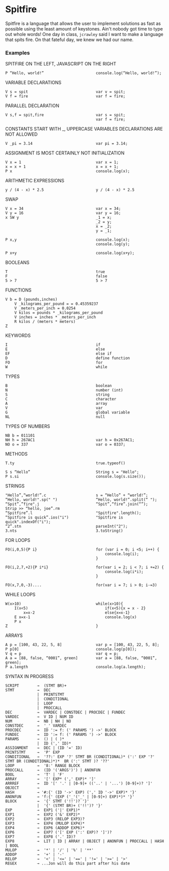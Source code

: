 # Spitfire

Spitfire is a language that allows the user to implement solutions as fast as possible using the least amount of keystones. Ain't nobody got time to type out whole words! One day in class, `jcrawley` said I want to make a language that spits fire. On that fateful day, we knew we had our name.

### Examples

SPITFIRE ON THE LEFT, JAVASCRIPT ON THE RIGHT

    P “Hello, world!” 				        console.log(“Hello, world!”);

VARIABLE DECLARATIONS

    V s = spit 					            var v = spit; 
    V f = fire 					            var f = fire;

PARALLEL DECLARATION

    V s,f = spit,fire 				        var s = spit;
    						                var f = fire;

CONSTANTS START WITH _, UPPERCASE VARIABLES DECLARATIONS ARE NOT ALLOWED

    V _pi = 3.14 				            var pi = 3.14;

ASSIGNMENT IS MOST CERTAINLY NOT INITIALIZATION

    V x = 1 					            var x = 1;
    x = x + 1 					            x = x + 1;
    P x                                     console.log(x);

ARITHMETIC EXPRESSIONS

    y / (4 - x) * 2.5 				        y / (4 - x) * 2.5

SWAP

    V x = 34 					            var x = 34;
    V y = 16 					            var y = 16;
    x SW y                                  _1 = x;
                                            _2 = y;
                                            x = _2;
                                            y = _1;
    
    P x,y                                   console.log(x);
                                            console.log(y);
                                            
    P x+y                                   console.log(x+y);

BOOLEANS 

    T					                	true
    F						                false
    5 > 7					                5 > 7

FUNCTIONS

    V b = D (pounds,inches) 
        V _kilograms_per_pound = = 0.45359237
        V _meters_per_inch = 0.0254
        V kilos = pounds * _kilograms_per_pound
        V inches = inches * _meters_per_inch
        R kilos / (meters * meters)
    Z

KEYWORDS

    I					                	if 
    E				                		else 
    EF			                			else if 
    D			                			define function
    FO			                  			for 
    W	                					while

TYPES 

    B			                			boolean 
    N				                		number (int)
    S		                				string 
    C			                			character
    A		                				array
    V			                			var 
    G			                			global variable
    NL			                			null

TYPES OF NUMBERS

    NB b = 011101                           
    NH h = 267AC1                           var h = 0x267AC1;
    NO o = 337                              var o = 0337;

METHODS
 
    T.ty	               	    			true.typeof()
 
    S s “Hello” 	            			String s = "Hello";
    P s.si			                		console.log(s.size()); 

STRINGS

    "Hello”,“world!”.c  	        		s = “Hello” + “world!”; 
    “Hello, world!".sp(" ")                 “Hello, world!”.split(“ "); 
    “Spit”,”fire".j                         “Spit”,“fire”.join(“”);
    Strip >> “hello, joe”.rm
    “Spitfire”.l                            "Spitfire".length(); 
    “Spitfire is quick”.ios("i")            "Spitfire is quick".indexOf("i");				
    “2”.stn                                 parseInt("2");
    3.nts                                   3.toString()

FOR LOOPS
 
    FO(i,0,5){P i}                          for (var i = 0; i <5; i++) {
                                                console.log(i);
                                            }

    FO(i,2,7,+2){P i*i}                     for(var i = 2; i < 7; i +=2) {
                                                console.log(i*i);
                                            }
                                        
    FO(x,7,0,-3).... 				        for(var i = 7; i > 0; i-=3)

WHILE LOOPS

    W(x>10)                                 while(x>10){
        I(x<5)                                  if(x<5){x = x - 2}
            x=x-2                               else{x=x-1}
        E x=x-1                                 console.log(x)
        P x
    Z                                       }
                                                    
                                                   
                                                    
                                                

ARRAYS 

    A p = [100, 43, 22, 5, 8]			    var p = [100, 43, 22, 5, 8];
    P p[0]					                console.log(p[0]);
    V q = p					                var q = p;
    A a = [88, false, “0001”, green]		var a = [88, false, “0001”, green]; 
    P a.length					            console.log(a.length);

SYNTAX IN PROGRESS

    SCRIPT        →  (STMT BR)+
    STMT          →  DEC 
                  |  PRINTSTMT
                  |  CONDITIONAL
                  |  LOOP
                  |  PROCCALL
    DEC           →  VARDEC | CONSTDEC | PROCDEC | FUNDEC
    VARDEC        →  V ID | NUM ID
    NUM           →  NB | NH | NO
    CONSTDEC      →  '_' VARDEC
    PROCDEC       →  ID ':= f: (' PARAMS ') ->' BLOCK
    FUNDEC        →  ID ':= f: (' PARAMS ') ->' BLOCK
    PARAMS        →  () | ( )*
                  |  ID (',' ID)*
    ASSIGNMENT    →  DEC | (ID '=' ID)              
    PRINTSTMT     →  'P' EXP
    CONDITIONAL   →  '??:' EXP '?' STMT BR (CONDITIONAL)* (':' EXP '?' STMT BR (CONDITIONAL)*)*  BR (':' STMT )? '??'
    LOOP          →  '8:' RANGE BLOCK
    PROCCALL      →  (ID '('ARGS')') | ANONFUN
    BOOL          →  'T' | 'F'   
    ARRAY         →  '[' EXP* (',' EXP)* ']'
    ARRREF        →  ID '[' '.' | [0-9]+ (('..' | '...') [0-9]+)? ']'
    OBJECT        →  
    HASH          → '#:{' (ID '->' EXP) (',' ID '->' EXP)* '}'
    ANONFUN       → 'f:{' (EXP ('_'('_' | [0-9]+) EXP)*)* '}'
    BLOCK         →  '{' STMT ('!!')? '}'
                  |  '{' (STMT BR)+ ('!!')? '}'
    EXP           →  EXP1 ('|' EXP1)*
    EXP1          →  EXP2 ('&' EXP2)*
    EXP2          →  EXP3 (RELOP EXP3)?
    EXP3          →  EXP4 (MULOP EXP4)*
    EXP4          →  EXP6 (ADDOP EXP6)*
    EXP6          →  EXP7 ('[' EXP (':' EXP)? ']')?
    EXP7          →  EXP8 ('.' ID)?
    EXP8          →  LIT | ID | ARRAY | OBJECT | ANONFUN | PROCCALL | HASH | BOOL
    MULOP         →  '*' | '/' | '%' | '**'
    ADDOP         →  '+' | '-'
    RELOP         →  '<' | '<=' | '==' | '!=' | '>=' | '>' 
    REGEX         → ...Jon will do this part after his date
